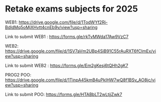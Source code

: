 # Retake exams subjects for 2025

WEB1: <https://drive.google.com/file/d/1TodWYf2Rj-BdIdMq5oMjXHvtt4cnEb9v/view?usp=sharing>

Link to submit WEB1 : <https://forms.gle/rkTvMWda17Aw9VzC7>

WEB2: <https://drive.google.com/file/d/1SV7aVm2UBp4SiB91C55rAuRXT6fCImEx/view?usp=sharing>

Link to submit WEB2 : <https://forms.gle/Em2gKesj6tQHh2gK7>

PROG2 POO: <https://drive.google.com/file/d/1TinpA45kmB4uPklHW7wQ8f1BSv_AO8jc/view?usp=sharing>

Link to submit POO: <https://forms.gle/HTABbLT2wLtjjZwk7>
